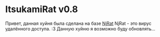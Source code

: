 # ItsukamiRat v0.8
Привет, данная хуйня была сделана на базе [NjRat](https://en.wikipedia.org/wiki/NjRAT) NjRat - это вирус удалённого доступа.
:3 
Данную хуйню я возможно буду обновлять...
